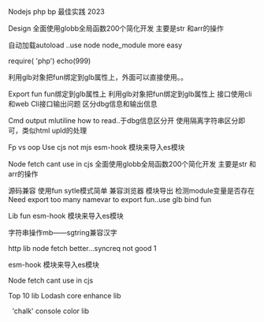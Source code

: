 Nodejs php bp 最佳实践 2023



Design
全面使用globb全局函数200个简化开发
主要是str 和arr的操作


自动加载autoload  ..use node node_module more easy

require( 'php')
echo(999)

利用glb对象把fun绑定到glb属性上，外面可以直接使用。。

Export fun fun绑定到glb属性上
利用glb对象把fun绑定到glb属性上
接口使用cli和web
Cli接口输出问题 区分dbg信息和输出信息

Cmd output mlutiline how to read..于dbg信息区分开  使用隔离字符串区分即可，类似html upld的处理

Fp vs oop
Use cjs not mjs
esm-hook 模块来导入es模块

Node fetch cant use in cjs
全面使用globb全局函数200个简化开发
主要是str 和arr的操作


源码兼容 使用fun sytle模式简单
兼容浏览器 模块导出 检测module变量是否存在
Need export too many namevar to export fun..use glb bind fun


Lib fun
esm-hook 模块来导入es模块

字符串操作mb——sgtring兼容汉字

http lib   node fetch better...syncreq not good	1

esm-hook 模块来导入es模块

Node fetch cant use in cjs

Top 10 lib  Lodash core enhance lib

   'chalk'   console color lib


